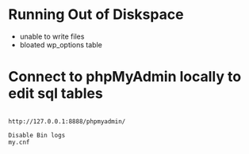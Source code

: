 # Running Out of Diskspace 

- unable to write files
- bloated wp_options table 

# Connect to phpMyAdmin locally to edit sql tables

``` https://docs.bitnami.com/virtual-machine/faq/get-started/access-phpmyadmin/

http://127.0.0.1:8888/phpmyadmin/ 

Disable Bin logs
my.cnf
```
